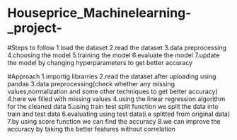 # Houseprice_Machinelearning-_project-
#Steps to follow
1.load the dataset
2.read the dataset
3.data preprocessing
4.choosing the model
5.training the model
6.evaluate the model
7.update the model by changing hyperparameters to get better accuracy

#Approach
1.importig librarries
2.read the dataset after uploading using pandas
3.data preprocessing(check whether any missing values,normalization and some other techniques to get better accuracy)
4.here we filled with missing values 
4.using the linear regression algorithm for the cleaned data
5.using train test split function we split the data into train and test data 
6.evaluating using test data(i.e splitted from original data)
7.by using score function we can find the accuracy
8.we can improve the accuracy by taking the better features without correlation
